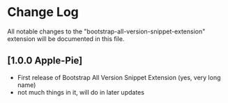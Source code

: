 # Change Log

All notable changes to the "bootstrap-all-version-snippet-extension" extension will be documented in this file.

## [1.0.0 Apple-Pie]

- First release of Bootstrap All Version Snippet Extension (yes, very long name)
- not much things in it, will do in later updates